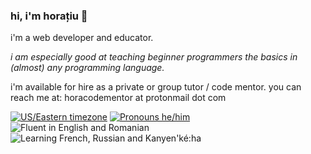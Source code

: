 ### hi, i'm horațiu 👋

i'm a web developer and educator.

*i am especially good at teaching beginner programmers the basics in (almost) any programming language.*

i'm available for hire as a private or group tutor / code mentor. you can reach me at: horacodementor at protonmail dot com

[![US/Eastern timezone](https://img.shields.io/badge/timezone-US%2FEastern-informational)](https://www.timeanddate.com/worldclock/canada/montreal)
[![Pronouns he/him](https://img.shields.io/badge/pronouns-he%2Fhim-blueviolet)](https://pronoun.is/he)
![Fluent in English and Romanian](https://img.shields.io/badge/fluent%20in-english%20%7C%20romanian-green)
![Learning French, Russian and Kanyen'ké:ha](https://img.shields.io/badge/learning-french%20%7C%20russian%20%7C%20kanyen'k%C3%A9%3Aha-orange)
